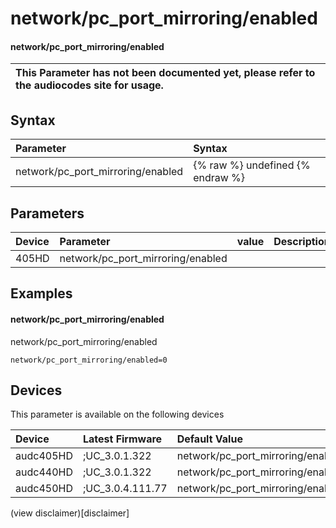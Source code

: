 ﻿---
description: network/pc_port_mirroring/enabled
search: false
---

# network/pc_port_mirroring/enabled

#### network/pc_port_mirroring/enabled


| This Parameter has not been documented yet, please refer to the audiocodes site for usage.  |
| :--- |

## Syntax
| Parameter | Syntax |
| :--- | :--- |
|network/pc_port_mirroring/enabled | {% raw %} undefined {% endraw %} |

## Parameters
|Device|Parameter|value|Description|
|:---|:---|:---|:---|
| 405HD | network/pc_port_mirroring/enabled |  |  |

## Examples
#### network/pc_port_mirroring/enabled

network/pc_port_mirroring/enabled

```
network/pc_port_mirroring/enabled=0
```

## Devices
This parameter is available on the following devices

| Device | Latest Firmware | Default Value |
|:---|:---|:---|
| audc405HD | ;UC_3.0.1.322 | network/pc_port_mirroring/enabled=0 
| audc440HD | ;UC_3.0.1.322 | network/pc_port_mirroring/enabled=0 
| audc450HD | ;UC_3.0.4.111.77 | network/pc_port_mirroring/enabled=0 

(view disclaimer)[disclaimer]
